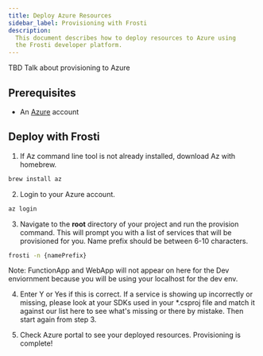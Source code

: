 ```yaml
---
title: Deploy Azure Resources
sidebar_label: Provisioning with Frosti
description:
  This document describes how to deploy resources to Azure using
  the Frosti developer platform.
---
```


TBD Talk about provisioning to Azure

## Prerequisites

- An [Azure](https://portal.azure.com) account

## Deploy with Frosti

1. If Az command line tool is not already installed, download Az with homebrew.

```bash
brew install az
```

2. Login to your Azure account.

```bash
az login
```

3. Navigate to the **root** directory of your project and run the provision command. This will prompt you with a list of services that will be provisioned for you. Name prefix should be between 6-10 characters.

```bash
frosti -n {namePrefix}
```

Note: FunctionApp and WebApp will not appear on here for the Dev enviornment because you will be using your localhost for the dev env. 

4. Enter Y or Yes if this is correct. If a service is showing up incorrectly or missing, please look at your SDKs used in your *.csproj file and match it against our list here to see what's missing or there by mistake. Then start again from step 3.

5. Check Azure portal to see your deployed resources. Provisioning is complete!

